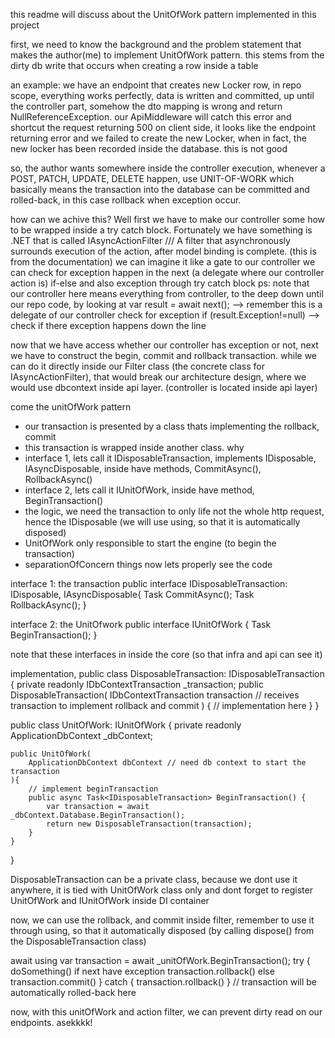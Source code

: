 this readme will discuss about the UnitOfWork pattern implemented in this project 

first, we need to know the background and the problem statement that makes the author(me) to implement UnitOfWork pattern.
this stems from the dirty db write that occurs when creating a row inside a table

an example: 
we have an endpoint that creates new Locker row, in repo scope, everything works perfectly, data is written and committed, 
up until the controller part, somehow the dto mapping is wrong and return NullReferenceException. 
our ApiMiddleware will catch this error and shortcut the request returning 500
on client side, it looks like the endpoint returning error and we failed to create the new Locker, when in fact, the new locker has been 
recorded inside the database. this is not good 

so, the author wants somewhere inside the controller execution, whenever a POST, PATCH, UPDATE, DELETE happen, use UNIT-OF-WORK which basically means 
the transaction into the database can be committed and rolled-back, in this case rollback when exception occur. 

how can we achive this?
Well first we have to make our controller some how to be wrapped inside a try catch block. Fortunately we have something is .NET that is called 
IAsyncActionFilter /// A filter that asynchronously surrounds execution of the action, after model binding is complete. (this is from the documentation)
we can imagine it like a gate to our controller 
we can check for exception happen in the next (a delegate where our controller action is) if-else and also exception through try catch block
ps: note that our controller here means everything from controller, to the deep down until our repo code, by looking at 
var result = await next(); --> remember this is a delegate of our controller 
check for exception
if (result.Exception!=null) --> check if there exception happens down the line 

now that we have access whether our controller has exception or not, next we have to construct the begin, commit and rollback transaction. 
while we can do it directly inside our Filter class (the concrete class for IAsyncActionFilter), that would break our architecture design, where we would use dbcontext inside api layer. (controller is located inside api layer)

come the unitOfWork pattern 
- our transaction is presented by a class thats implementing the rollback, commit
- this transaction is wrapped inside another class. why 
- interface 1, lets call it IDisposableTransaction, implements IDisposable, IAsyncDisposable, inside have methods, CommitAsync(), RollbackAsync() 
- interface 2, lets call it IUnitOfWork, inside have method, BeginTransaction()
- the logic, we need the transaction to only life not the whole http request, hence the IDisposable (we will use using, so that it is automatically disposed)
- UnitOfWork only responsible to start the engine (to begin the transaction)
- separationOfConcern things 
now lets properly see the code

interface 1: the transaction 
public interface IDisposableTransaction: IDisposable, IAsyncDisposable{
    Task CommitAsync(); 
    Task RollbackAsync(); 
}

interface 2: the UnitOfwork
public interface IUnitOfWork {
    Task<IDisposableTransaction> BeginTransaction();
}

note that these interfaces in inside the core (so that infra and api can see it)

implementation, 
public class DisposableTransaction: IDisposableTransaction {
    private readonly IDbContextTransaction _transaction; 
    public DisposableTransaction(
        IDbContextTransaction transaction // receives transaction to implement rollback and commit
    ) {
        // implementation here 
    }
}

public class UnitOfWork: IUnitOfWork {
    private readonly ApplicationDbContext _dbContext; 

    public UnitOfWork(
        ApplicationDbContext dbContext // need db context to start the transaction
    ){
        // implement beginTransaction
        public async Task<IDisposableTransaction> BeginTransaction() {
            var transaction = await _dbContext.Database.BeginTransaction();
            return new DisposableTransaction(transaction);
        }
    }
}

DisposableTransaction can be a private class, because we dont use it anywhere, it is tied with UnitOfWork class only and dont forget to register UnitOfWork and IUnitOfWork inside DI container 

now, we can use the rollback, and commit inside filter, remember to use it through using, so that it automatically disposed (by calling dispose() from the DisposableTransaction class)

await using var transaction = await _unitOfWork.BeginTransaction(); 
try {
    doSomething()
    if next have exception
        transaction.rollback()
    else 
        transaction.commit()
} catch {
    transaction.rollback()
} 
// transaction will be automatically rolled-back here 


now, with this unitOfWork and action filter, we can prevent dirty read on our endpoints. 
asekkkk!